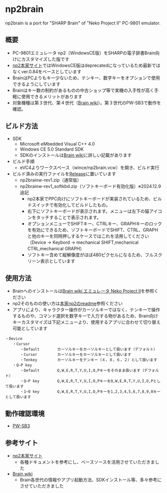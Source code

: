 # np2brain
np2brain is a port for "SHARP Brain" of "Neko Project II" PC-9801 emulator.

## 概要
- PC-9801エミュレータ np2（WindowsCE版）をSHARPの電子辞書Brain向けにカスタマイズした版です
- [np2本家サイト](https://www.yui.ne.jp/np2/)ではWindowsCE版はdeprecatedになっているため最新ではなくver.0.84をベースとしています
- BrainはPCよりもキー少ないため、テンキー、数字キーをオプションで使用できるようにしています
- Brainはキー数の制約があるものの中古ショップ等で実機の入手性が高く手軽に使用できるメリットがあります
- 対象機種は第３世代、第４世代（[Brain wiki](https://brain.fandom.com/ja/wiki/Brain%E3%81%A8%E3%81%AF%EF%BC%9F)）。第３世代のPW-SB3で動作を確認。

## ビルド方法
- SDK
  - Microsoft eMbedded Visual C++ 4.0
  - Windows CE 5.0 Standard SDK
  - SDKのインストールは[Brain wiki](https://brain.fandom.com/ja/wiki/Microsoft_eMbedded_Visual_C%2B%2B_4.0)に詳しい記載があります
- ビルド手順
  - eVC4よりワークスペース（wince/np2brain.vcw）を開き、ビルド実行
- ビルド済みの実行ファイルを[Release](https://github.com/simomon/np2brain/releases)に置いています
  - np2brainw-rev1.zip（通常版）
  - np2brainw-rev1_softkbd.zip（ソフトキーボード有効化版）※2024.12.9追記
    - np2本家でPPC向けにソフトキーボードが実装されているため、ビルドスイッチで有効化してビルドしたもの。
    - 右下にソフトキーボードが表示されます。メニューは左下の猫アイコンをタッチすることで表示されます。
    - オプションメニューでSHIFTキー、CTRLキー、GRAPHキーのロックを有効にできるため、ソフトキーボードでSHIFT、CTRL、GRAPHと他のキーを同時押しするケースではこれを活用してください
      （Device → Keybord → mechanical SHIFT,mechanical CTRL,mechanical GRAPH）
    - ソフトキー含めて縦解像度がほぼ480ピクセルになるため、フルスクリーン表示としています

## 使用方法
- Brainへのインストールは[Brain wiki エミュレータ Neko Project II](https://brain.fandom.com/ja/wiki/Neko_Project_II)を参照ください
- np2そのものの使い方は[本家np2のreadme](https://github.com/simomon/np2brain/blob/main/wince/readme.txt)参照ください
- アプリにより、キャラクター操作がカーソルキーではなく、テンキーで操作するものや、コマンド選択を数字キーで入力する物があるため、Brain向けキーカスタマイズは下記メニューより、使用するアプリに合わせて切り替え可能としています
```
・Device
　　・Cursor
　　　　・Default        カーソルキーをカーソルキーとして扱います（デフォルト）
　　　　・Cursor         カーソルキーをカーソルキーとして扱います
　　　　・Tenkey         カーソルキーをテンキー（４，８，６，２）として扱います
　　・Q~P key               
　　　　・Default        Q,W,E,R,T,Y,U,I,O,Pキーをそのまま扱います（デフォルト）
　　　　・Q~P key        Q,W,E,R,T,Y,U,I,O,PキーをQ,W,E,R,T,Y,U,I,O,Pとして扱います
　　　　・1~0 key        Q,W,E,R,T,Y,U,I,O,Pキーを1,2,3,4,5,6,7,8,9,0キーとして扱います
```
## 動作確認環境
- [PW-SB3](https://jp.sharp/support/dictionary/product/pw-sb3.html)

## 参考サイト
- [np2本家サイト](https://www.yui.ne.jp/np2/)
  - 各種ドキュメントを参考にし、ベースソースを活用させていただきました
- [Brain wiki](https://brain.fandom.com/ja/wiki/Brain_Wiki)
  - Brain各世代の情報やアプリ起動方法、SDKインストール等、多々参考にさせていただきました
